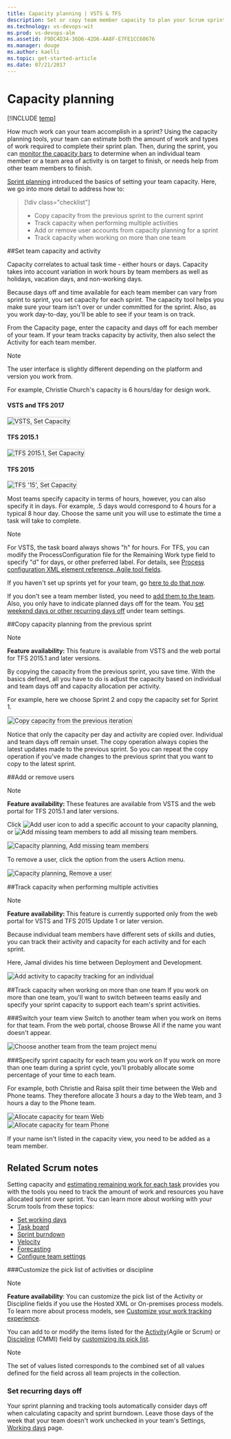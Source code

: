 ```yaml
---
title: Capacity planning | VSTS & TFS
description: Set or copy team member capacity to plan your Scrum sprints when when working from Visual Studio Team Services (VSTS) or Team Foundation Server (TFS)  
ms.technology: vs-devops-wit
ms.prod: vs-devops-alm
ms.assetid: F9DC4D34-36D6-42D6-AA8F-E7FE1CC60676
ms.manager: douge
ms.author: kaelli
ms.topic: get-started-article
ms.date: 07/21/2017
---
```


# Capacity planning  

[!INCLUDE [temp](../_shared/version-vsts-tfs-all-versions.md)]

How much work can your team accomplish in a sprint? Using the capacity planning tools, your team can estimate both the amount of work and types of work required to complete their sprint plan. Then, during the sprint, you can [monitor the capacity bars](../scrum/sprint-planning.md#adjust-work) to determine when an individual team member or a team area of activity is on target to finish, or needs help from other team members to finish. 

[Sprint planning](../scrum/sprint-planning.md#set-capacity) introduced the basics of setting your team capacity. Here, we go into more detail to address how to:  

> [!div class="checklist"]   
> * Copy capacity from the previous sprint to the current sprint  
> * Track capacity when performing multiple activities  
> * Add or remove user accounts from capacity planning for a sprint  
> * Track capacity when working on more than one team  


<a id="set-capacity">  </a>

##Set team capacity and activity

Capacity correlates to actual task time - either hours or days. Capacity takes into account variation in work hours by team members as well as holidays, vacation days, and non-working days. 

Because days off and time available for each team member can vary from sprint to sprint, you set capacity for each sprint. The capacity tool helps you make sure your team isn't over or under committed for the sprint. Also, as you work day-to-day, you'll be able to see if your team is on track.

From the Capacity page, enter the capacity and days off for each member of your team. If your team tracks capacity by activity, then also select the Activity for each team member.  

>[!NOTE]
>The user interface is slightly different depending on the platform and version you work from. 

For example, Christie Church's capacity is 6 hours/day for design work. 

#### VSTS and TFS 2017
<img src="_img/capacity-planning-set-capacity-tfs-15.png" alt="VSTS, Set Capacity" style="border: 1px solid #C3C3C3;" /> 
 

#### TFS 2015.1
<img src="_img/capacity-planning-set-capacity-tfs-2015.1.png" alt="TFS 2015.1, Set Capacity" style="border: 1px solid #C3C3C3;" /> 


#### TFS 2015  
<img src="_img/set-sprint1-capacity.png" alt="TFS '15', Set Capacity" style="border: 1px solid #C3C3C3;" /> 


Most teams specify capacity in terms of hours, however, you can also specify it in days. For example, .5 days would correspond to 4 hours for a typical 8 hour day. Choose the same unit you will use to estimate the time a task will take to complete.


>[!NOTE]
>For VSTS, the task board always shows "h" for hours. For TFS, you can modify the ProcessConfiguration file for the Remaining Work type field to specify "d" for days, or other preferred label. For details, see [Process configuration XML element reference, Agile tool fields](../customize/reference/process-configuration-xml-element.md#fields).  


If you haven't set up sprints yet for your team, go [here to do that now](../scrum/define-sprints.md).

If you don't see a team member listed, you need to [add them to the team](../scale/multiple-teams.md#add-team-members). Also, you only have to indicate planned days off for the team. You [set weekend days or other recurring days off](#team_settings) under team settings.  

<a id="copy-capacity">  </a>
##Copy capacity planning from the previous sprint 

>[!NOTE]
><b>Feature availability: </b>This feature is available from VSTS and the web portal for TFS 2015.1 and later versions.  

By copying the capacity from the previous sprint, you save time. With the basics defined, all you have to do is adjust the capacity based on individual and team days off and capacity allocation per activity.  

For example, here we choose Sprint 2 and copy the capacity set for Sprint 1. 

<img src="_img/copy-capacity-from-previous-sprint.png" alt="Copy capacity from the previous iteration" style="border: 1px solid #C3C3C3;" /> 

Notice that only the capacity per day and activity are copied over. Individual and team days off remain unset. The copy operation always copies the latest updates made to the previous sprint. So you can repeat the copy operation if you've made changes to the previous sprint that you want to copy to the latest sprint. 


<a id="add-remove-users">  </a>
##Add or remove users  

>[!NOTE]
><b>Feature availability: </b>These features are available from VSTS  and the web portal for TFS 2015.1 and later versions.  

Click ![Add user icon](_img/capacity-planning-add-user-icon.png) to add a specific account to your capacity planning, or ![Add missing team members](_img/capacity-planning-add-missing-users-icon.png) to add all missing team members. 

<img src="_img/capacity-planning-add-missing-team-members.png" alt="Capacity planning, Add missing team members" style="border: 1px solid #C3C3C3;" /> 


To remove a user, click the option from the users Action menu. 

<img src="_img/capacity-planning-remove-user.png" alt="Capacity planning, Remove a user"  style="border: 1px solid #C3C3C3;" /> 

<a id="track-multiple-activities">  </a>
##Track capacity when performing multiple activities

>[!NOTE]  
><b>Feature availability: </b>This feature is currently supported only from the web portal for VSTS and TFS 2015 Update 1 or later version.  

Because individual team members have different sets of skills and duties, you can track their activity and capacity for each activity and for each sprint. 

Here, Jamal divides his time between Deployment and Development. 

<img src="_img/add-activity-to-capacity-planning.png" alt="Add activity to capacity tracking for an individual" style="border: 1px solid #C3C3C3;" />  


<a id="track-capacity-per-team">  </a>
##Track capacity when working on more than one team
If you work on more than one team, you'll want to switch between teams easily and specify your sprint capacity to support each team's sprint activities.  

###Switch your team view
Switch to another team when you work on items for that team. From the web portal, choose Browse All if the name you want doesn't appear.  


<img src="_img/vso-team-selector.png" alt="Choose another team from the team project menu" style="border: 1px solid #C3C3C3;" />  

###Specify sprint capacity for each team you work on
If you work on more than one team during a sprint cycle, you'll probably allocate some percentage of your time to each team.  

For example, both Christie and Raisa split their time between the Web and Phone teams. They therefore allocate 3 hours a day to the Web team, and 3 hours a day to the Phone team.  

<img src="_img/set-capacity-web-team.png" alt="Allocate capacity for team Web" style="border: 1px solid #C3C3C3;" />  
<br/>
<img src="_img/set-capacity-phone-team.png" alt="Allocate capacity for team Phone" style="border: 1px solid #C3C3C3;" />  
 
If your name isn't listed in the capacity view, you need to be added as a team member. 

## Related Scrum notes
Setting capacity and [estimating remaining work for each task](../scrum/sprint-planning.md#define-tasks) provides you with the tools you need to track the amount of work and resources you have allocated sprint over sprint. You can learn more about working with your Scrum tools from these topics:

- [Set working days](../customize/set-working-days.md)
- [Task board](../scrum/task-board.md)
- [Sprint burndown](../scrum/sprint-burndown.md)
- [Velocity](../../report/dashboards/velocity-chart-data-store.md)    
- [Forecasting](../scrum/forecast.md)    
- [Configure team settings](../scale/manage-team-assets.md)

<a id="customize-activity-list">  </a>
###Customize the pick list of activities or discipline 

>[!NOTE]  
>**Feature availability**: You can customize the pick list of the Activity or Discipline fields if you use the Hosted XML or On-premises process models. To learn more about process models, see [Customize your work tracking experience](../customize/customize-work.md).  

You can add to or modify the items listed for the [Activity](../track/query-numeric.md)(Agile or Scrum) or [Discipline](../track/query-numeric.md) (CMMI) field by [customizing its pick list](../customize/add-modify-field.md). 

>[!NOTE]  
>The set of values listed corresponds to the combined set of all values defined for the field across all team projects in the collection. 
 
<a id="team_settings">  </a>

### Set recurring days off  
Your sprint planning and tracking tools automatically consider days off when calculating capacity and sprint burndown. Leave those days of the week that your team doesn't work unchecked in your team's Settings, [Working days](../customize/set-working-days.md) page. 

  